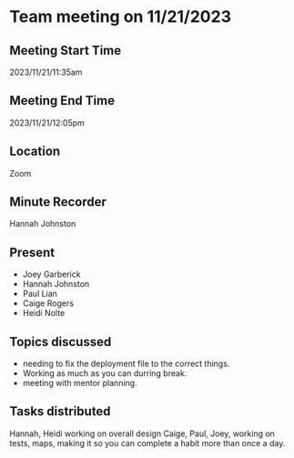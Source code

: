 # Team meeting on 11/21/2023
## Meeting Start Time
2023/11/21/11:35am
## Meeting End Time
2023/11/21/12:05pm
## Location
Zoom
## Minute Recorder
Hannah Johnston
## Present
- Joey Garberick
- Hannah Johnston
- Paul Lian
- Caige Rogers
- Heidi Nolte

## Topics discussed
- needing to fix the deployment file to the correct things.
- Working as much as you can durring break.
- meeting with mentor planning.

## Tasks distributed
Hannah, Heidi working on overall design 
Caige, Paul, Joey, working on tests, maps, making it so you can complete a habit more than once a day.
